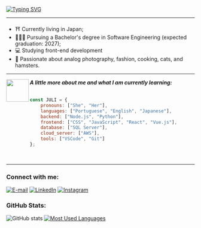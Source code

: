 [![Typing SVG](https://readme-typing-svg.demolab.com?font=Fira+Code&pause=1000&color=8F2DFF&random=false&width=435&lines=%3C+hello+world%2C+my+name+is+Juliane+%3E)](https://git.io/typing-svg)
<hr>

- ⛩️ Currently living in Japan;
- 👩🏻‍🎓 Pursuing a Bachelor's degree in Software Engineering (expected graduation: 2027);
- 💻 Studying front-end development
- 🎀 Passionate about analog photography, fashion, cooking, cats, and hamsters.
<hr>
 <img align="left"  src="https://media.giphy.com/media/VgCDAzcKvsR6OM0uWg/giphy.gif" width="60">
 <div align="left"><em><b> A little more about me and what I am currently learning: </b> </em></div>
 <br>

```javascript
const JULI = {
    pronouns: ["She", "Her"],
    languages: ["Portuguese", "English", "Japanese"],
    backend: ["Node.js", "Python"],
    frontend: ["CSS", "JavaScript", "React", "Vue.js"],
    database: ["SQL Server"],
    cloud_server: ["AWS"],
    tools: ["VSCode", "Git"]
};
```
<br>
<hr>
<h3 align="left">Connect with me:</h3>

[![E-mail](https://img.shields.io/badge/-Email-000?style=for-the-badge&logo=microsoft-outlook&logoColor=FF00F6&color:FFF)](mailto:watanabejuliane1@gmail.com)
[![LinkedIn](https://img.shields.io/badge/-LinkedIn-000?style=for-the-badge&logo=linkedin&logoColor=FF00F6&color:FFF)](https://www.linkedin.com/in/juliane-watanabe/)
[![Instagram](https://img.shields.io/badge/-Instagram-000?style=for-the-badge&logo=instagram&logoColor=FF00F6&color:FFF)](https://www.instagram.com/lilaaaaassss/)

<h3 align="left">GitHub Stats:</h3>

![GitHub stats](https://github-readme-stats-git-masterrstaa-rickstaa.vercel.app/api?username=watanabejuliane&hide_title=true&show_icons=true&include_all_commits=false&count_private=true&line_height=25&hide=issues&bg_color=000&title_color=FF00F6&text_color=FFF&border_radius=3&border_color=36123c&icon_color=FF00F6&theme=jolly)
[![Most Used Languages](https://github-readme-stats-git-masterrstaa-rickstaa.vercel.app/api/top-langs/?username=watanabejuliane&line_height=10&card_width=290&layout=compact&hide_title=false&count_private=true&langs_count=4&show_icons=true&title_color=FF00F6&hide=html,css&bg_color=000&text_color=8B8B8B&border_radius=3&border_color=561760&count_private=true)](https://github.com/mari4souza/github-readme-stats)


